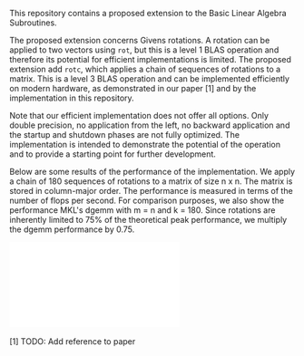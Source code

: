 This repository contains a proposed extension to the Basic Linear Algebra Subroutines.

The proposed extension concerns Givens rotations. A rotation can be applied to two vectors using `rot`, but this is a level 1 BLAS operation and therefore its potential for efficient implementations is limited. The proposed extension add `rotc`, which applies a chain of sequences of rotations to a matrix. This is a level 3 BLAS operation and can be implemented efficiently on modern hardware, as demonstrated in our paper [1] and by the implementation in this repository.

Note that our efficient implementation does not offer all options. Only double precision, no application from the left, no backward application and the startup and shutdown phases are not fully optimized. The implementation is intended to demonstrate the potential of the operation and to provide a starting point for further development.

Below are some results of the performance of the implementation. We apply a chain of 180 sequences of rotations to a matrix of size n x n. The matrix is stored in column-major order. The performance is measured in terms of the number of flops per second. For comparison purposes, we also show the performance MKL's dgemm with m = n and k = 180. Since rotations are inherently limited to 75% of the theoretical peak performance, we multiply the dgemm performance by 0.75.

![Plot of the performance of the implementation](./test/plot.pdf)

[1] TODO: Add reference to paper